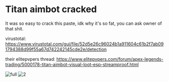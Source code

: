 # Titan aimbot cracked
It was so easy to crack this paste, idk why it's so fat, you can ask owner of that shit.

virustotal: https://www.virustotal.com/gui/file/52d5e26c96024b1a911604c61b2f7ab091794388d99f55a67d742242145cde2e/detection

their elitepvpers thread: https://www.elitepvpers.com/forum/apex-legends-trading/5000178-titan-aimbot-visual-loot-esp-streamproof.html

![full](https://user-images.githubusercontent.com/104938153/167264827-504951be-e04c-4083-aa6c-7443a257251c.png)
![2](https://user-images.githubusercontent.com/104938153/167264826-6ef3b37b-1587-4518-85a8-a9079ceb3860.gif)


